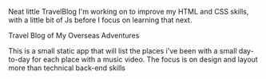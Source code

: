 Neat little TravelBlog I'm working on to improve my HTML and CSS skills, with a little bit of Js before I focus on learning that next.

Travel Blog of My Overseas Adventures

This is a small static app that will list the places i've been with a small day-to-day for each place with a music video. 
The focus is on design and layout more than technical back-end skills

